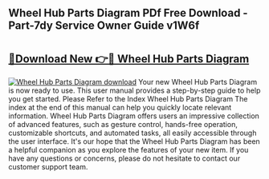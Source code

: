 ## Wheel Hub Parts Diagram PDf Free Download - Part-7dy Service Owner Guide v1W6f

# <h2><a href="http://dfh5rh.blite.top/?on=Wheel+Hub+Parts+Diagram">🔗Download New 👉🔴 Wheel Hub Parts Diagram</a></h2>

[![Wheel Hub Parts Diagram download](https://i.imgur.com/lujVjoI.png)](http://dfh5rh.blite.top/?on=Wheel+Hub+Parts+Diagram)
Your new Wheel Hub Parts Diagram is now ready to use. This user manual provides a step-by-step guide to help you get started. Please Refer to the Index Wheel Hub Parts Diagram The index at the end of this manual can help you quickly locate relevant information. Wheel Hub Parts Diagram offers users an impressive collection of advanced features, such as gesture control, hands-free operation, customizable shortcuts, and automated tasks, all easily accessible through the user interface. It's our hope that the Wheel Hub Parts Diagram has been a helpful companion as you explore the features of your new item. If you have any questions or concerns, please do not hesitate to contact our customer support team.
